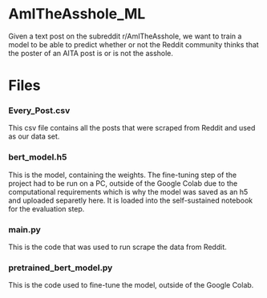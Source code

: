 # AmITheAsshole_ML
Given a text post on the subreddit r/AmITheAsshole, we want to train a model to be able to predict whether or not the Reddit community thinks that the poster of an AITA post is or is not the asshole. 

# Files

### Every_Post.csv

This csv file contains all the posts that were scraped from Reddit and used as our data set.

### bert_model.h5

This is the model, containing the weights. The fine-tuning step of the project had to be run on a PC, outside of the Google Colab due to the computational requirements 
which is why the model was saved as an h5 and uploaded separetly here. It is loaded into the self-sustained notebook for the evaluation step.

### main.py

This is the code that was used to run scrape the data from Reddit.

### pretrained_bert_model.py

This is the code used to fine-tune the model, outside of the Google Colab.
